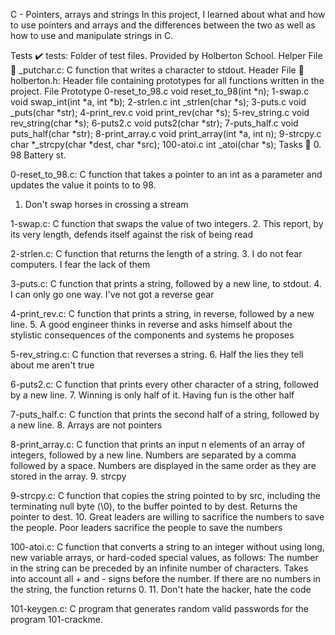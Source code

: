 C - Pointers, arrays and strings
In this project, I learned about what and how to use pointers and arrays and the differences between the two as well as how to use and manipulate strings in C.

Tests ✔️
tests: Folder of test files. Provided by Holberton School.
Helper File 🙌
_putchar.c: C function that writes a character to stdout.
Header File 📁
holberton.h: Header file containing prototypes for all functions written in the project.
File	Prototype
0-reset_to_98.c	void reset_to_98(int *n);
1-swap.c	void swap_int(int *a, int *b);
2-strlen.c	int _strlen(char *s);
3-puts.c	void _puts(char *str);
4-print_rev.c	void print_rev(char *s);
5-rev_string.c	void rev_string(char *s);
6-puts2.c	void puts2(char *str);
7-puts_half.c	void puts_half(char *str);
8-print_array.c	void print_array(int *a, int n);
9-strcpy.c	char *_strcpy(char *dest, char *src);
100-atoi.c	int _atoi(char *s);
Tasks 📃
0. 98 Battery st.

0-reset_to_98.c: C function that takes a pointer to an int as a parameter and updates the value it points to to 98.
1. Don't swap horses in crossing a stream

1-swap.c: C function that swaps the value of two integers.
2. This report, by its very length, defends itself against the risk of being read

2-strlen.c: C function that returns the length of a string.
3. I do not fear computers. I fear the lack of them

3-puts.c: C function that prints a string, followed by a new line, to stdout.
4. I can only go one way. I've not got a reverse gear

4-print_rev.c: C function that prints a string, in reverse, followed by a new line.
5. A good engineer thinks in reverse and asks himself about the stylistic consequences of the components and systems he proposes

5-rev_string.c: C function that reverses a string.
6. Half the lies they tell about me aren't true

6-puts2.c: C function that prints every other character of a string, followed by a new line.
7. Winning is only half of it. Having fun is the other half

7-puts_half.c: C function that prints the second half of a string, followed by a new line.
8. Arrays are not pointers

8-print_array.c: C function that prints an input n elements of an array of integers, followed by a new line.
Numbers are separated by a comma followed by a space.
Numbers are displayed in the same order as they are stored in the array.
9. strcpy

9-strcpy.c: C function that copies the string pointed to by src, including the terminating null byte (\0), to the buffer pointed to by dest.
Returns the pointer to dest.
10. Great leaders are willing to sacrifice the numbers to save the people. Poor leaders sacrifice the people to save the numbers

100-atoi.c: C function that converts a string to an integer without using long, new variable arrays, or hard-coded special values, as follows:
The number in the string can be preceded by an infinite number of characters.
Takes into account all + and - signs before the number.
If there are no numbers in the string, the function returns 0.
11. Don't hate the hacker, hate the code

101-keygen.c: C program that generates random valid passwords for the program 101-crackme.
